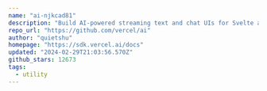 ```yaml
---
name: "ai-njkcad81"
description: "Build AI-powered streaming text and chat UIs for Svelte apps."
repo_url: "https://github.com/vercel/ai"
author: "quietshu"
homepage: "https://sdk.vercel.ai/docs"
updated: "2024-02-29T21:03:56.570Z"
github_stars: 12673
tags: 
  - utility
---
```

